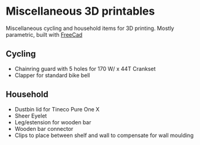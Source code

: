 # Miscellaneous 3D printables
Miscellaneous cycling and household items for 3D printing.
Mostly parametric, built with [FreeCad](https://github.com/FreeCAD/FreeCAD)


## Cycling
- Chainring guard with 5 holes for 170 W/ x 44T Crankset
- Clapper for standard bike bell

## Household
- Dustbin lid for Tineco Pure One X
- Sheer Eyelet
- Leg/estension for wooden bar
- Wooden bar connector
- Clips to place between shelf and wall to compensate for wall moulding

